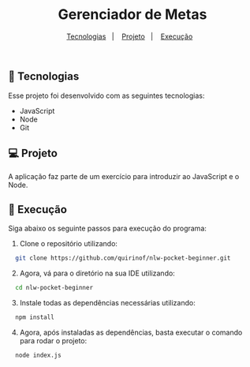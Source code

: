 <h1 align="center"> Gerenciador de Metas </h1>

<p align="center">
  <a href="#-tecnologias">Tecnologias</a>&nbsp;&nbsp;&nbsp;|&nbsp;&nbsp;&nbsp;
  <a href="#-projeto">Projeto</a>&nbsp;&nbsp;&nbsp;|&nbsp;&nbsp;&nbsp;
   <a href="#-execução">Execução</a>&nbsp;&nbsp;&nbsp;
</p>

<br>

## 🚀 Tecnologias

Esse projeto foi desenvolvido com as seguintes tecnologias:

- JavaScript
- Node
- Git

## 💻 Projeto

A aplicação faz parte de um exercício para introduzir ao JavaScript e o Node.

## :memo: Execução

Siga abaixo os seguinte passos para execução do programa:

1. Clone o repositório utilizando:

```bash
  git clone https://github.com/quirinof/nlw-pocket-beginner.git
```

2. Agora, vá para o diretório na sua IDE utilizando:

```bash
  cd nlw-pocket-beginner
```

3. Instale todas as dependências necessárias utilizando:

```bash
  npm install
```

4. Agora, após instaladas as dependências, basta executar o comando para rodar o projeto:

```bash
  node index.js
```
